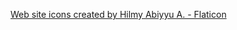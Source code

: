 <a href="https://www.flaticon.com/free-icons/web-site" title="web site icons">Web site icons created by Hilmy Abiyyu A. - Flaticon</a>